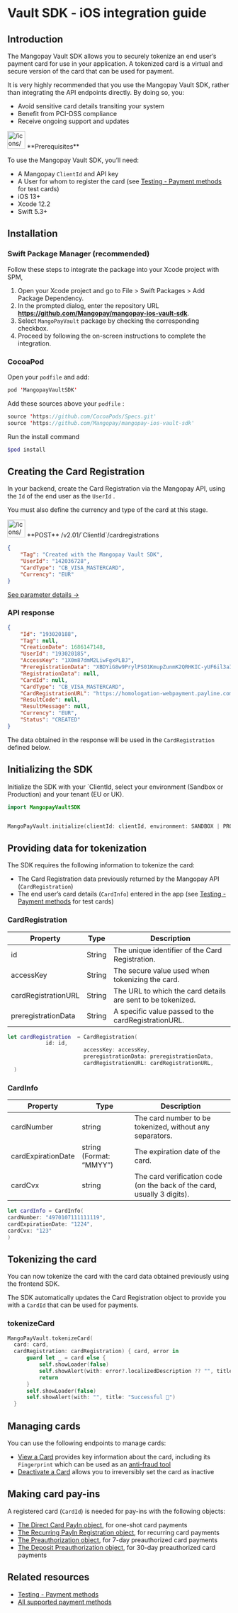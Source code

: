 # Vault SDK - iOS integration guide

## Introduction

The Mangopay Vault SDK allows you to securely tokenize an end user’s payment card for use in your application. A tokenized card is a virtual and secure version of the card that can be used for payment.

It is very highly recommended that you use the Mangopay Vault SDK, rather than integrating the API endpoints directly. By doing so, you:

- Avoid sensitive card details transiting your system
- Benefit from PCI-DSS compliance
- Receive ongoing support and updates

<aside>
<img src="/icons/square-alternate_lightgray.svg" alt="/icons/square-alternate_lightgray.svg" width="40px" /> **Prerequisites**

To use the Mangopay Vault SDK, you’ll need:

- A Mangopay `ClientId` and API key
- A User for whom to register the card (see [Testing - Payment methods](https://preview-documentation.swarm.preprod.mangopay.com/docs/dev-tools/testing/payment-methods) for test cards)
- iOS 13+
- Xcode 12.2
- Swift 5.3+
</aside>

## **Installation**

### **Swift Package Manager (recommended)**

Follow these steps to integrate the package into your Xcode project with SPM, 

1. Open your Xcode project and go to File > Swift Packages > Add Package Dependency.
2. In the prompted dialog, enter the repository URL **https://github.com/Mangopay/mangopay-ios-vault-sdk**.
3. Select `MangoPayVault` package by checking the corresponding checkbox.
4. Proceed by following the on-screen instructions to complete the integration.

### **CocoaPod**

Open your `podfile` and add:

```swift
pod 'MangopayVaultSDK'
```

Add these sources above your `podfile` :

```swift
source 'https://github.com/CocoaPods/Specs.git'
source 'https://github.com/Mangopay/mangopay-ios-vault-sdk'
```

Run the install command

```bash
$pod install
```

## Creating the Card Registration

In your backend, create the Card Registration via the Mangopay API, using the `Id` of the end user as the `UserId` .

You must also define the currency and type of the card at this stage.

<aside>
<img src="/icons/square-alternate_gray.svg" alt="/icons/square-alternate_gray.svg" width="40px" /> **POST** /v2.01/`ClientId`/cardregistrations

```json
{
    "Tag": "Created with the Mangopay Vault SDK",
    "UserId": "142036728",
    "CardType": "CB_VISA_MASTERCARD",
    "Currency": "EUR"
}
```

[See parameter details →](https://preview-documentation.swarm.preprod.mangopay.com/docs/endpoints/direct-card-payins#create-card-registration)

</aside>

### API response

```json
{
    "Id": "193020188",
    "Tag": null,
    "CreationDate": 1686147148,
    "UserId": "193020185",
    "AccessKey": "1X0m87dmM2LiwFgxPLBJ",
    "PreregistrationData": "XBDYiG8w9PrylPS01KmupZunmK2QRHKIC-yUF6il3aIpAnKba1TGkR9VJe5lHjHt2ddFLVXdicolcUIkv_kKEA",
    "RegistrationData": null,
    "CardId": null,
    "CardType": "CB_VISA_MASTERCARD",
    "CardRegistrationURL": "https://homologation-webpayment.payline.com/webpayment/getToken",
    "ResultCode": null,
    "ResultMessage": null,
    "Currency": "EUR",
    "Status": "CREATED"
}
```

The data obtained in the response will be used in the `CardRegistration` defined below.

## **Initializing the SDK**

Initialize the SDK with your `ClientId, select your environment (Sandbox or Production) and your tenant (EU or UK). 

```swift
import MangopayVaultSDK


MangoPayVault.initialize(clientId: clientId, environment: SANDBOX | PRODUCTION , tenant: eu | uk)
```

## Providing data for tokenization

The SDK requires the following information to tokenize the card:

- The Card Registration data previously returned by the Mangopay API (`CardRegistration`)
- The end user’s card details (`CardInfo`) entered in the app (see [Testing - Payment methods](https://preview-documentation.swarm.preprod.mangopay.com/docs/dev-tools/testing/payment-methods) for test cards)

### CardRegistration

| Property | Type | Description |
| --- | --- | --- |
| id | String | The unique identifier of the Card Registration. |
| accessKey | String | The secure value used when tokenizing the card. |
| cardRegistrationURL | String | The URL to which the card details are sent to be tokenized. |
| preregistrationData | String | A specific value passed to the cardRegistrationURL. |

```swift
let cardRegistration  = CardRegistration(
            id: id,
                        accessKey: accessKey, 
                        preregistrationData: preregistrationData, 
                        cardRegistrationURL: cardRegistrationURL, 
  )
```

### CardInfo

| Property | Type | Description |
| --- | --- | --- |
| cardNumber | string | The card number to be tokenized, without any separators. |
| cardExpirationDate | string (Format: “MMYY”) | The expiration date of the card. |
| cardCvx | string | The card verification code (on the back of the card, usually 3 digits). |

```swift
let cardInfo = CardInfo(
cardNumber: "4970107111111119",
cardExpirationDate: "1224",
cardCvx: "123"
)
```

## Tokenizing the card

You can now tokenize the card with the card data obtained previously using the frontend SDK.

The SDK automatically updates the Card Registration object to provide you with a `CardId` that can be used for payments. 

### tokenizeCard

```swift
MangoPayVault.tokenizeCard(
  card: card,
  cardRegistration: cardRegistration) { card, error in
      guard let _ = card else {
          self.showLoader(false)
          self.showAlert(with: error?.localizedDescription ?? "", title: "Failed ❌")
          return
      }
      self.showLoader(false)
      self.showAlert(with: "", title: "Successful 🎉")
  }
```

## Managing cards

You can use the following endpoints to manage cards: 

- [View a Card](https://mangopay.com/docs/endpoints/direct-card-payins#view-card) provides key information about the card, including its `Fingerprint` which can be used as an [anti-fraud tool](https://mangopay.com/docs/concepts/payments/payment-methods/card/anti-fraud-tools#card-fingerprint)
- [Deactivate a Card](https://mangopay.com/docs/endpoints/direct-card-payins#deactivate-card) allows you to irreversibly set the card as inactive

## Making card pay-ins

A registered card (`CardId`) is needed for pay-ins with the following objects:

- [The Direct Card PayIn object](https://mangopay.com/docs/endpoints/direct-card-payins#direct-card-payin-object), for one-shot card payments
- [The Recurring PayIn Registration object](https://preview-documentation.swarm.preprod.mangopay.com/docs/endpoints/recurring-card-payins#recurring-payin-registration-object), for recurring card payments
- [The Preauthorization object](https://preview-documentation.swarm.preprod.mangopay.com/docs/endpoints/preauthorizations#preauthorization-object), for 7-day preauthorized card payments
- [The Deposit Preauthorization object](https://preview-documentation.swarm.preprod.mangopay.com/docs/endpoints/preauthorizations#deposit-preauthorization-object), for 30-day preauthorized card payments

## Related resources

- [Testing - Payment methods](https://mangopay.com/docs/dev-tools/testing/payment-methods)
- [All supported payment methods](https://mangopay.com/docs/concepts/payments/payment-methods/all)
